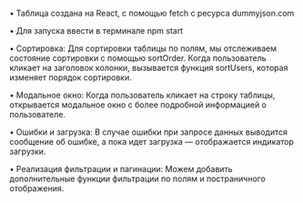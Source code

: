 • Таблица создана на React, с помощью fetch с ресурса dummyjson.com

• Для запуска ввести в терминале npm start

• Сортировка: Для сортировки таблицы по полям, мы отслеживаем состояние сортировки с помощью sortOrder. Когда пользователь кликает на заголовок колонки, вызывается функция sortUsers, которая изменяет порядок сортировки.

• Модальное окно: Когда пользователь кликает на строку таблицы, открывается модальное окно с более подробной информацией о пользователе.

• Ошибки и загрузка: В случае ошибки при запросе данных выводится сообщение об ошибке, а пока идет загрузка — отображается индикатор загрузки.

• Реализация фильтрации и пагинации: Можем добавить дополнительные функции фильтрации по полям и постраничного отображения.

